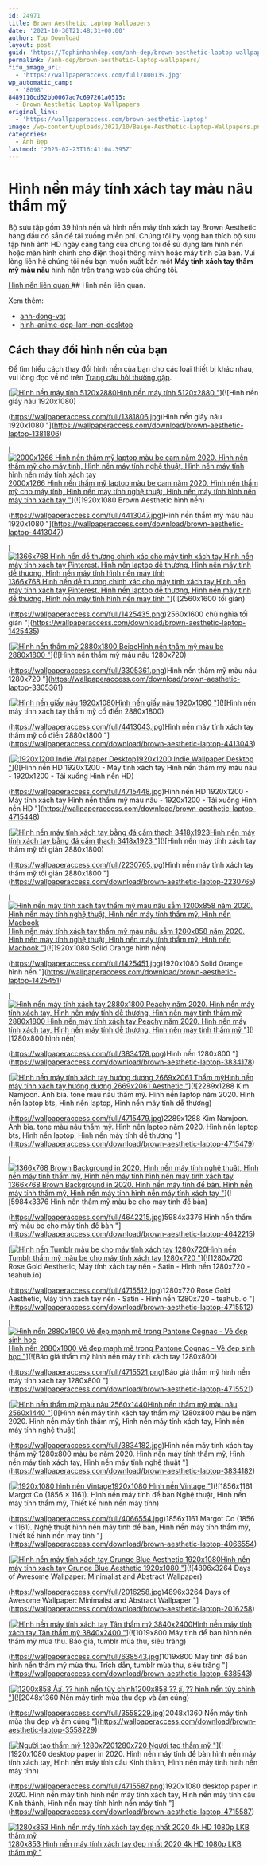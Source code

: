 ```yaml
---
id: 24971
title: Brown Aesthetic Laptop Wallpapers
date: '2021-10-30T21:48:31+00:00'
author: Top Download
layout: post
guid: 'https://Tophinhanhdep.com/anh-dep/brown-aesthetic-laptop-wallpapers/'
permalink: /anh-dep/brown-aesthetic-laptop-wallpapers/
fifu_image_url:
  - 'https://wallpaperaccess.com/full/800139.jpg'
wp_automatic_camp:
  - '8098'
8489110cd52bb0067ad7c697261a0515:
  - Brown Aesthetic Laptop Wallpapers
original_link:
  - 'https://wallpaperaccess.com/brown-aesthetic-laptop'
image: /wp-content/uploads/2021/10/Beige-Aesthetic-Laptop-Wallpapers.png
categories:
  - Ảnh Đẹp
lastmod: '2025-02-23T16:41:04.395Z'
---
```

# Hình nền máy tính xách tay màu nâu thẩm mỹ

Bộ sưu tập gồm 39 hình nền và hình nền máy tính xách tay Brown Aesthetic hàng đầu có sẵn để tải xuống miễn phí. Chúng tôi hy vọng bạn thích bộ sưu tập hình ảnh HD ngày càng tăng của chúng tôi để sử dụng làm hình nền hoặc màn hình chính cho điện thoại thông minh hoặc máy tính của bạn. Vui lòng liên hệ chúng tôi nếu bạn muốn xuất bản một **Máy tính xách tay thẩm mỹ màu nâu** hình nền trên trang web của chúng tôi.

[Hình nền liên quan ](#related) ## Hình nền liên quan.

   
 Xem thêm:

   
- [anh-dong-vat](https://tophinhanhdep.com/the-gioi-dong-vat/anh-dong-vat/)
- [hinh-anime-dep-lam-nen-desktop](https://tophinhanhdep.com/anh-anime/hinh-anime-dep-lam-nen-desktop/)

## Cách thay đổi hình nền của bạn

Để tìm hiểu cách thay đổi hình nền của bạn cho các loại thiết bị khác nhau, vui lòng đọc về nó trên [Trang câu hỏi thường gặp](https://tophinhanhdep.com/faq/).

  
[[![Hình nền máy tính 5120x2880](https://wallpaperaccess.com/full/800139.jpg)Hình nền máy tính 5120x2880 "](https://wallpaperaccess.com/download/brown-aesthetic-laptop-800139)](![Hình nền giấy nâu 1920x1080)

(https://wallpaperaccess.com/full/1381806.jpg)Hình nền giấy nâu 1920x1080 "](https://wallpaperaccess.com/download/brown-aesthetic-laptop-1381806)

[[![2000x1266 Hình nền thẩm mỹ laptop màu be cam năm 2020. Hình nền thẩm mỹ cho máy tính, Hình nền máy tính nghệ thuật, Hình nền máy tính hình nền máy tính xách tay](https://wallpaperaccess.com/full/3834144.png)2000x1266 Hình nền thẩm mỹ laptop màu be cam năm 2020. Hình nền thẩm mỹ cho máy tính, Hình nền máy tính nghệ thuật, Hình nền máy tính hình nền máy tính xách tay "](https://wallpaperaccess.com/download/brown-aesthetic-laptop-3834144)](![1920x1080 Brown Aesthetic hình nền)

(https://wallpaperaccess.com/full/4413047.jpg)Hình nền thẩm mỹ màu nâu 1920x1080 "](https://wallpaperaccess.com/download/brown-aesthetic-laptop-4413047)

[[![1366x768 Hình nền dễ thương chính xác cho máy tính xách tay Hình nền máy tính xách tay Pinterest.  Hình nền laptop dễ thương, Hình nền máy tính dễ thương, Hình nền máy tính hình nền máy tính](https://wallpaperaccess.com/full/4715437.jpg)1366x768 Hình nền dễ thương chính xác cho máy tính xách tay Hình nền máy tính xách tay Pinterest. Hình nền laptop dễ thương, Hình nền máy tính dễ thương, Hình nền máy tính hình nền máy tính "](https://wallpaperaccess.com/download/brown-aesthetic-laptop-4715437)](![2560x1600 tối giản)

(https://wallpaperaccess.com/full/1425435.png)2560x1600 chủ nghĩa tối giản "](https://wallpaperaccess.com/download/brown-aesthetic-laptop-1425435)

[[![Hình nền thẩm mỹ 2880x1800 Beige](https://wallpaperaccess.com/full/3834150.png)Hình nền thẩm mỹ màu be 2880x1800 "](https://wallpaperaccess.com/download/brown-aesthetic-laptop-3834150)](![Hình nền thẩm mỹ màu nâu 1280x720)

(https://wallpaperaccess.com/full/3305361.png)Hình nền thẩm mỹ màu nâu 1280x720 "](https://wallpaperaccess.com/download/brown-aesthetic-laptop-3305361)

[[![Hình nền giấy nâu 1920x1080](https://wallpaperaccess.com/full/1425442.jpg)Hình nền giấy nâu 1920x1080 "](https://wallpaperaccess.com/download/brown-aesthetic-laptop-1425442)](![Hình nền máy tính xách tay thẩm mỹ cổ điển 2880x1800)

(https://wallpaperaccess.com/full/4413043.jpg)Hình nền máy tính xách tay thẩm mỹ cổ điển 2880x1800 "](https://wallpaperaccess.com/download/brown-aesthetic-laptop-4413043)

[[![1920x1200 Indie Wallpaper Desktop](https://wallpaperaccess.com/full/1425441.jpg)1920x1200 Indie Wallpaper Desktop "](https://wallpaperaccess.com/download/brown-aesthetic-laptop-1425441)](![Hình nền HD 1920x1200 - Máy tính xách tay Hình nền thẩm mỹ màu nâu - 1920x1200 - Tải xuống Hình nền HD)

(https://wallpaperaccess.com/full/4715448.jpg)Hình nền HD 1920x1200 - Máy tính xách tay Hình nền thẩm mỹ màu nâu - 1920x1200 - Tải xuống Hình nền HD "](https://wallpaperaccess.com/download/brown-aesthetic-laptop-4715448)

[[![Hình nền máy tính xách tay bằng đá cẩm thạch 3418x1923](https://wallpaperaccess.com/full/1545033.jpg)Hình nền máy tính xách tay bằng đá cẩm thạch 3418x1923 "](https://wallpaperaccess.com/download/brown-aesthetic-laptop-1545033)](![Hình nền máy tính xách tay thẩm mỹ tối giản 2880x1800)

(https://wallpaperaccess.com/full/2230765.jpg)Hình nền máy tính xách tay thẩm mỹ tối giản 2880x1800 "](https://wallpaperaccess.com/download/brown-aesthetic-laptop-2230765)

[[![Hình nền máy tính xách tay thẩm mỹ màu nâu sẫm 1200x858 năm 2020. Hình nền máy tính nghệ thuật, Hình nền máy tính thẩm mỹ, Hình nền Macbook](https://wallpaperaccess.com/full/4715459.jpg)Hình nền máy tính xách tay thẩm mỹ màu nâu sẫm 1200x858 năm 2020. Hình nền máy tính nghệ thuật, Hình nền máy tính thẩm mỹ, Hình nền Macbook "](https://wallpaperaccess.com/download/brown-aesthetic-laptop-4715459)](![1920x1080 Solid Orange hình nền)

(https://wallpaperaccess.com/full/1425451.jpg)1920x1080 Solid Orange hình nền "](https://wallpaperaccess.com/download/brown-aesthetic-laptop-1425451)

[[![Hình nền máy tính xách tay 2880x1800 Peachy năm 2020. Hình nền máy tính xách tay, Hình nền máy tính dễ thương, Hình nền máy tính thẩm mỹ](https://wallpaperaccess.com/full/3834208.jpg)2880x1800 Hình nền máy tính xách tay Peachy năm 2020. Hình nền máy tính xách tay, Hình nền máy tính dễ thương, Hình nền máy tính thẩm mỹ "](https://wallpaperaccess.com/download/brown-aesthetic-laptop-3834208)](![1280x800 hình nền)

(https://wallpaperaccess.com/full/3834178.png)Hình nền 1280x800 "](https://wallpaperaccess.com/download/brown-aesthetic-laptop-3834178)

[[![Hình nền máy tính xách tay hướng dương 2669x2061 Thẩm mỹ](https://wallpaperaccess.com/full/4715466.jpg)Hình nền máy tính xách tay hướng dương 2669x2061 Aesthetic "](https://wallpaperaccess.com/download/brown-aesthetic-laptop-4715466)](![2289x1288 Kim Namjoon.  Ảnh bìa.  tone màu nâu thẩm mỹ.  Hình nền laptop năm 2020. Hình nền laptop bts, Hình nền laptop, Hình nền máy tính dễ thương)

(https://wallpaperaccess.com/full/4715479.jpg)2289x1288 Kim Namjoon. Ảnh bìa. tone màu nâu thẩm mỹ. Hình nền laptop năm 2020. Hình nền laptop bts, Hình nền laptop, Hình nền máy tính dễ thương "](https://wallpaperaccess.com/download/brown-aesthetic-laptop-4715479)

[[![1366x768 Brown Background in 2020. Hình nền máy tính nghệ thuật, Hình nền máy tính thẩm mỹ, Hình nền máy tính hình nền máy tính xách tay](https://wallpaperaccess.com/full/4715484.png)1366x768 Brown Background in 2020. Hình nền máy tính để bàn, Hình nền máy tính thẩm mỹ, Hình nền máy tính hình nền máy tính xách tay "](https://wallpaperaccess.com/download/brown-aesthetic-laptop-4715484)](![5984x3376 Hình nền thẩm mỹ màu be cho máy tính để bàn)

(https://wallpaperaccess.com/full/4642215.jpg)5984x3376 Hình nền thẩm mỹ màu be cho máy tính để bàn "](https://wallpaperaccess.com/download/brown-aesthetic-laptop-4642215)

[[![Hình nền Tumblr màu be cho máy tính xách tay 1280x720](https://wallpaperaccess.com/full/4715511.png)Hình nền Tumblr thẩm mỹ màu be cho máy tính xách tay 1280x720 "](https://wallpaperaccess.com/download/brown-aesthetic-laptop-4715511)](![1280x720 Rose Gold Aesthetic, Máy tính xách tay nền - Satin - Hình nền 1280x720 - teahub.io)

(https://wallpaperaccess.com/full/4715512.jpg)1280x720 Rose Gold Aesthetic, Máy tính xách tay nền - Satin - Hình nền 1280x720 - teahub.io "](https://wallpaperaccess.com/download/brown-aesthetic-laptop-4715512)

[[![Hình nền 2880x1800 Vẻ đẹp mạnh mẽ trong Pantone Cognac - Vẻ đẹp sinh học](https://wallpaperaccess.com/full/826411.png)Hình nền 2880x1800 Vẻ đẹp mạnh mẽ trong Pantone Cognac - Vẻ đẹp sinh học "](https://wallpaperaccess.com/download/brown-aesthetic-laptop-826411)](![Báo giá thẩm mỹ hình nền máy tính xách tay 1280x800)

(https://wallpaperaccess.com/full/4715521.png)Báo giá thẩm mỹ hình nền máy tính xách tay 1280x800 "](https://wallpaperaccess.com/download/brown-aesthetic-laptop-4715521)

[[![Hình nền thẩm mỹ màu nâu 2560x1440](https://wallpaperaccess.com/full/4715524.jpg)Hình nền thẩm mỹ màu nâu 2560x1440 "](https://wallpaperaccess.com/download/brown-aesthetic-laptop-4715524)](![Hình nền máy tính xách tay thẩm mỹ 1280x800 màu be năm 2020. Hình nền máy tính thẩm mỹ, Hình nền máy tính xách tay, Hình nền máy tính nghệ thuật)

(https://wallpaperaccess.com/full/3834182.jpg)Hình nền máy tính xách tay thẩm mỹ 1280x800 màu be năm 2020. Hình nền máy tính thẩm mỹ, Hình nền máy tính xách tay, Hình nền máy tính nghệ thuật "](https://wallpaperaccess.com/download/brown-aesthetic-laptop-3834182)

[[![1920x1080 hình nền Vintage](https://wallpaperaccess.com/full/1425450.jpg)1920x1080 Hình nền Vintage "](https://wallpaperaccess.com/download/brown-aesthetic-laptop-1425450)](![1856x1161 Margot Co (1856 × 1161).  Hình nền máy tính để bàn Nghệ thuật, Hình nền máy tính thẩm mỹ, Thiết kế hình nền máy tính)

(https://wallpaperaccess.com/full/4066554.jpg)1856x1161 Margot Co (1856 × 1161). Nghệ thuật hình nền máy tính để bàn, Hình nền máy tính thẩm mỹ, Thiết kế hình nền máy tính "](https://wallpaperaccess.com/download/brown-aesthetic-laptop-4066554)

[[![Hình nền máy tính xách tay Grunge Blue Aesthetic 1920x1080](https://wallpaperaccess.com/full/3364790.jpg)Hình nền máy tính xách tay Grunge Blue Aesthetic 1920x1080 "](https://wallpaperaccess.com/download/brown-aesthetic-laptop-3364790)](![4896x3264 Days of Awesome Wallpaper: Minimalist and Abstract Wallpaper)

(https://wallpaperaccess.com/full/2016258.jpg)4896x3264 Days of Awesome Wallpaper: Minimalist and Abstract Wallpaper "](https://wallpaperaccess.com/download/brown-aesthetic-laptop-2016258)

[[![Hình nền máy tính xách tay Tân thẩm mỹ 3840x2400](https://wallpaperaccess.com/full/2727176.jpg)Hình nền máy tính xách tay Tân thẩm mỹ 3840x2400 "](https://wallpaperaccess.com/download/brown-aesthetic-laptop-2727176)](![1019x800 Máy tính để bàn hình nền thẩm mỹ mùa thu.  Báo giá, tumblr mùa thu, siêu trăng)

(https://wallpaperaccess.com/full/638543.jpg)1019x800 Máy tính để bàn hình nền thẩm mỹ mùa thu. Trích dẫn, tumblr mùa thu, siêu trăng "](https://wallpaperaccess.com/download/brown-aesthetic-laptop-638543)

[[![1200x858 Â¡ï¸ ??  hình nền tùy chỉnh](https://wallpaperaccess.com/full/4413050.jpg)1200x858 ?? ¡ï¸ ?? hình nền tùy chỉnh "](https://wallpaperaccess.com/download/brown-aesthetic-laptop-4413050)](![2048x1360 Nền máy tính mùa thu đẹp và ấm cúng)

(https://wallpaperaccess.com/full/3558229.jpg)2048x1360 Nền máy tính mùa thu đẹp và ấm cúng "](https://wallpaperaccess.com/download/brown-aesthetic-laptop-3558229)

[[![Người tạo thẩm mỹ 1280x720](https://wallpaperaccess.com/full/4715582.png)1280x720 Người tạo thẩm mỹ "](https://wallpaperaccess.com/download/brown-aesthetic-laptop-4715582)](![1920x1080 desktop paper in 2020. Hình nền máy tính để bàn hình nền máy tính xách tay, Hình nền máy tính câu Kinh thánh, Hình nền máy tính hình nền máy tính)

(https://wallpaperaccess.com/full/4715587.png)1920x1080 desktop paper in 2020. Hình nền máy tính hình nền máy tính xách tay, Hình nền máy tính câu Kinh thánh, Hình nền máy tính hình nền máy tính "](https://wallpaperaccess.com/download/brown-aesthetic-laptop-4715587)

[![1280x853 Hình nền máy tính xách tay đẹp nhất 2020 4k HD 1080p LKB thẩm mỹ](https://wallpaperaccess.com/full/4715589.jpg)1280x853 Hình nền máy tính xách tay đẹp nhất 2020 4k HD 1080p LKB thẩm mỹ "](https://wallpaperaccess.com/download/brown-aesthetic-laptop-4715589)

